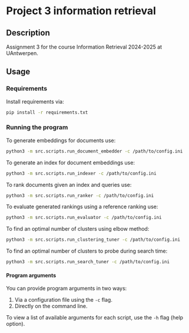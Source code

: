 # Project 3 information retrieval

## Description

Assignment 3 for the course Information Retrieval 2024-2025 at UAntwerpen.

## Usage

### Requirements

Install requirements via:

```bash
pip install -r requirements.txt
```

### Running the program

To generate embeddings for documents use:

```bash
python3 -m src.scripts.run_document_embedder -c /path/to/config.ini
```

To generate an index for document embeddings use:

```bash
python3 -m src.scripts.run_indexer -c /path/to/config.ini
```

To rank documents given an index and queries use:

```bash
python3 -m src.scripts.run_ranker -c /path/to/config.ini
```

To evaluate generated rankings using a reference ranking use:

```bash
python3 -m src.scripts.run_evaluator -c /path/to/config.ini
```

To find an optimal number of clusters using elbow method:

```bash
python3 -m src.scripts.run_clustering_tuner -c /path/to/config.ini
```

To find an optimal number of clusters to probe during search time:

```bash
python3 -m src.scripts.run_search_tuner -c /path/to/config.ini
```

#### Program arguments

You can provide program arguments in two ways:

1. Via a configuration file using the ```-c``` flag.
2. Directly on the command line.

To view a list of available arguments for each script, use the ```-h``` flag (help option).
